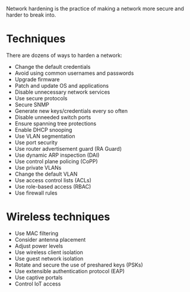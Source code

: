 Network hardening is the practice of making a network more secure and harder to break into.

# Techniques
There are dozens of ways to harden a network:
- Change the default credentials
- Avoid using common usernames and passwords
- Upgrade firmware
- Patch and update OS and applications
- Disable unnecessary network services
- Use secure protocols
- Secure SNMP
- Generate new keys/credentials every so often
- Disable unneeded switch ports
- Ensure spanning tree protections
- Enable DHCP snooping
- Use VLAN segmentation
- Use port security
- Use router advertisement guard (RA Guard)
- Use dynamic ARP inspection (DAI)
- Use control plane policing (CoPP)
- Use private VLANs
- Change the default VLAN
- Use access control lists (ACLs)
- Use role-based access (RBAC)
- Use firewall rules


# Wireless techniques
- Use MAC filtering
- Consider antenna placement
- Adjust power levels
- Use wireless client isolation
- Use guest network isolation
- Rotate and secure the use of preshared keys (PSKs)
- Use extensible authentication protocol (EAP)
- Use captive portals
- Control IoT access